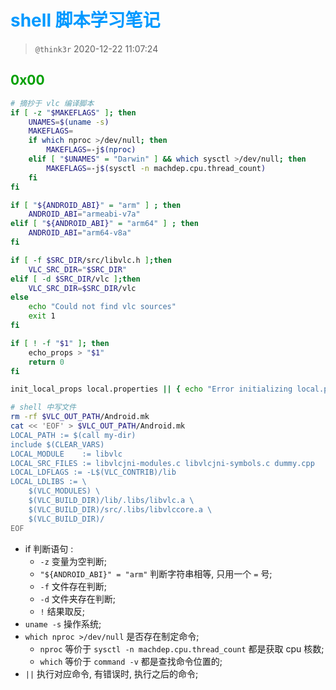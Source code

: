 # <font color=#0099ff> **shell 脚本学习笔记** </font>

> `@think3r` 2020-12-22 11:07:24

## <font color=#009A000> 0x00 </font>

```sh
# 摘抄于 vlc 编译脚本
if [ -z "$MAKEFLAGS" ]; then
    UNAMES=$(uname -s)
    MAKEFLAGS=
    if which nproc >/dev/null; then
        MAKEFLAGS=-j$(nproc)
    elif [ "$UNAMES" = "Darwin" ] && which sysctl >/dev/null; then
        MAKEFLAGS=-j$(sysctl -n machdep.cpu.thread_count)
    fi
fi

if [ "${ANDROID_ABI}" = "arm" ] ; then
    ANDROID_ABI="armeabi-v7a"
elif [ "${ANDROID_ABI}" = "arm64" ] ; then
    ANDROID_ABI="arm64-v8a"
fi

if [ -f $SRC_DIR/src/libvlc.h ];then
    VLC_SRC_DIR="$SRC_DIR"
elif [ -d $SRC_DIR/vlc ];then
    VLC_SRC_DIR=$SRC_DIR/vlc
else
    echo "Could not find vlc sources"
    exit 1
fi

if [ ! -f "$1" ]; then
    echo_props > "$1"
    return 0
fi

init_local_props local.properties || { echo "Error initializing local.properties"; exit $?; }

# shell 中写文件
rm -rf $VLC_OUT_PATH/Android.mk
cat << 'EOF' > $VLC_OUT_PATH/Android.mk
LOCAL_PATH := $(call my-dir)
include $(CLEAR_VARS)
LOCAL_MODULE    := libvlc
LOCAL_SRC_FILES := libvlcjni-modules.c libvlcjni-symbols.c dummy.cpp
LOCAL_LDFLAGS := -L$(VLC_CONTRIB)/lib
LOCAL_LDLIBS := \
    $(VLC_MODULES) \
    $(VLC_BUILD_DIR)/lib/.libs/libvlc.a \
    $(VLC_BUILD_DIR)/src/.libs/libvlccore.a \
    $(VLC_BUILD_DIR)/
EOF
```

- if 判断语句 :
  - `-z` 变量为空判断;
  - `"${ANDROID_ABI}" = "arm"` 判断字符串相等, 只用一个 `=` 号;
  - `-f` 文件存在判断;
  - `-d` 文件夹存在判断;
  - `!` 结果取反;
- `uname -s` 操作系统;
- `which nproc >/dev/null` 是否存在制定命令;
  - `nproc` 等价于 `sysctl -n machdep.cpu.thread_count` 都是获取 cpu 核数;
  - `which` 等价于 `command -v` 都是查找命令位置的;
- `||` 执行对应命令, 有错误时, 执行之后的命令;
